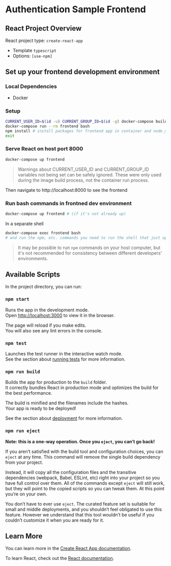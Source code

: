# Authentication Sample Frontend

## React Project Overview

React project type: `create-react-app`

- Template `typescript`
- Options: `[use-npm]`

## Set up your frontend development environment

### Local Dependencies

- Docker

### Setup

```bash
CURRENT_USER_ID=$(id -u) CURRENT_GROUP_ID=$(id -g) docker-compose build frontend
docker-compose run --rm frontend bash
npm install # install packages for frontend app in container and node_modules/.bin exectuables for host (like eslint)
exit
```

### Serve React on host port 8000

```bash
docker-compose up frontend
```

> Warnings about CURRENT_USER_ID and CURRENT_GROUP_ID variables not being set can be safely ignored. These were only used during the image build process, not the container run process.

Then navigate to http://localhost:8000 to see the frontend

### Run bash commands in frontned dev environment

```bash
docker-compose up frontend # (if it's not already up)
```

In a separate shell

```bash
docker-compose exec frontend bash
# and run the npm, etc. commands you need to run the shell that just opened
```

> It may be possible to run `npm` commands on your host computer, but it's not recommended for consistency between different developers' environments.

## Available Scripts

In the project directory, you can run:

### `npm start`

Runs the app in the development mode.\
Open [http://localhost:3000](http://localhost:3000) to view it in the browser.

The page will reload if you make edits.\
You will also see any lint errors in the console.

### `npm test`

Launches the test runner in the interactive watch mode.\
See the section about [running tests](https://facebook.github.io/create-react-app/docs/running-tests) for more information.

### `npm run build`

Builds the app for production to the `build` folder.\
It correctly bundles React in production mode and optimizes the build for the best performance.

The build is minified and the filenames include the hashes.\
Your app is ready to be deployed!

See the section about [deployment](https://facebook.github.io/create-react-app/docs/deployment) for more information.

### `npm run eject`

**Note: this is a one-way operation. Once you `eject`, you can’t go back!**

If you aren’t satisfied with the build tool and configuration choices, you can `eject` at any time. This command will remove the single build dependency from your project.

Instead, it will copy all the configuration files and the transitive dependencies (webpack, Babel, ESLint, etc) right into your project so you have full control over them. All of the commands except `eject` will still work, but they will point to the copied scripts so you can tweak them. At this point you’re on your own.

You don’t have to ever use `eject`. The curated feature set is suitable for small and middle deployments, and you shouldn’t feel obligated to use this feature. However we understand that this tool wouldn’t be useful if you couldn’t customize it when you are ready for it.

## Learn More

You can learn more in the [Create React App documentation](https://facebook.github.io/create-react-app/docs/getting-started).

To learn React, check out the [React documentation](https://reactjs.org/).
